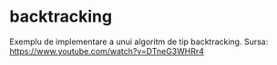# backtracking
Exemplu de implementare a unui algoritm de tip backtracking.
Sursa: https://www.youtube.com/watch?v=DTneG3WHRr4
